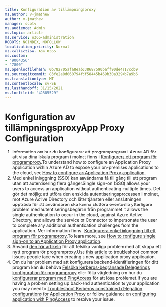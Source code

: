 ```yaml
---
title: Konfiguration av tillämpningsproxy
ms.author: v-jmathew
author: v-jmathew
manager: scotv
ms.audience: Admin
ms.topic: article
ms.service: o365-administration
ROBOTS: NOINDEX, NOFOLLOW
localization_priority: Normal
ms.collection: Adm_O365
ms.custom:
- "9004356"
- "7800"
ms.openlocfilehash: 0b782705afa8eab338687590baff90de4e17ccb9
ms.sourcegitcommit: 83fe2a8d060794fdf58445b469b30a3294b7a9b6
ms.translationtype: MT
ms.contentlocale: sv-SE
ms.lasthandoff: 01/15/2021
ms.locfileid: "49885529"
---
```

# <a name="app-proxy-configuration"></a><span data-ttu-id="4c112-102">Konfiguration av tillämpningsproxy</span><span class="sxs-lookup"><span data-stu-id="4c112-102">App Proxy Configuration</span></span>

1. <span data-ttu-id="4c112-103">Information om hur du konfigurerar ett programprogram i Azure AD för att visa dina lokala program i molnet finns i [Konfigurera ett program för programproxy](https://docs.microsoft.com/azure/active-directory/application-proxy-config-how-to).</span><span class="sxs-lookup"><span data-stu-id="4c112-103">To understand how to configure an Application Proxy application within Azure AD to expose your on-premises applications to the cloud, see [How to configure an Application Proxy application](https://docs.microsoft.com/azure/active-directory/application-proxy-config-how-to).</span></span>
2. <span data-ttu-id="4c112-104">Med enkel inloggning (SSO) kan användarna få till gång till ett program utan att autentisering flera gånger.</span><span class="sxs-lookup"><span data-stu-id="4c112-104">Single sign-on (SSO) allows your users to access an application without authenticating multiple times.</span></span> <span data-ttu-id="4c112-105">Det gör det möjligt att utföra den enskilda autentiseringsprocessen i molnet, mot Azure Active Directory och låter tjänsten eller anslutningen uppträda för att användaren ska kunna slutföra eventuella ytterligare problem med autentiseringsbegäran från programmet.</span><span class="sxs-lookup"><span data-stu-id="4c112-105">It allows the single authentication to occur in the cloud, against Azure Active Directory, and allows the service or Connector to impersonate the user to complete any additional authentication challenges from the application.</span></span> <span data-ttu-id="4c112-106">Mer information finns i [Konfigurera enkel inloggning till ett program för programproxy](https://docs.microsoft.com/azure/active-directory/application-proxy-config-sso-how-to).</span><span class="sxs-lookup"><span data-stu-id="4c112-106">To learn more, see [How to configure single sign-on to an Application Proxy application](https://docs.microsoft.com/azure/active-directory/application-proxy-config-sso-how-to).</span></span>
3. <span data-ttu-id="4c112-107">Använd [den här artikeln](https://docs.microsoft.com/azure/active-directory/application-proxy-config-problem) för att felsöka vanliga problem med att skapa ett nytt program för programproxy.</span><span class="sxs-lookup"><span data-stu-id="4c112-107">Use [this article](https://docs.microsoft.com/azure/active-directory/application-proxy-config-problem) to troubleshoot common issues people face when creating a new application proxy application.</span></span>
4. <span data-ttu-id="4c112-108">Om du har problem med att konfigurera backend-identifieringen för ditt program kan du behöva [Felsöka Kerberos-begränsade Delegerings konfiguration för programproxy](https://docs.microsoft.com/azure/active-directory/application-proxy-back-end-kerberos-constrained-delegation-how-to) eller följa vägledning om hur du [konfigurerar program med PingAccess](https://docs.microsoft.com/azure/active-directory/application-proxy-back-end-ping-access-how-to) för att lösa problemet.</span><span class="sxs-lookup"><span data-stu-id="4c112-108">If you are having a problem setting up back-end authentication to your application you may need to [Troubleshoot Kerberos constrained delegation configurations for Application Proxy](https://docs.microsoft.com/azure/active-directory/application-proxy-back-end-kerberos-constrained-delegation-how-to) or follow guidance on [configuring application with PingAccess](https://docs.microsoft.com/azure/active-directory/application-proxy-back-end-ping-access-how-to) to resolve your issue.</span></span>
